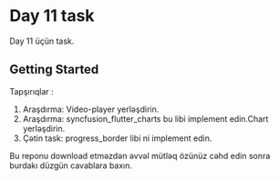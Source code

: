# Day 11 task

Day 11 üçün task.

## Getting Started

Tapşırıqlar :

1. Araşdırma: Video-player yerləşdirin.
2. Araşdırma: syncfusion_flutter_charts bu libi implement edin.Chart yerləşdirin.
3. Çətin task: progress_border libi ni implement edin.

Bu reponu download etməzdən əvvəl mütləq özünüz cəhd edin 
sonra burdakı düzgün cavablara baxın.
